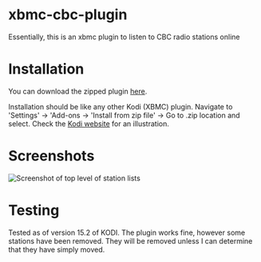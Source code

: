 xbmc-cbc-plugin
===============
Essentially, this is an xbmc plugin to listen to CBC radio stations online

# Installation

You can download the zipped plugin [here](https://github.com/superphunthyme/xbmc-cbc-plugin/archive/master.zip).

Installation should be like any other Kodi (XBMC) plugin.
 Navigate to 'Settings' → 'Add-ons → 'Install from zip file' -> Go to .zip location and select.
Check the [Kodi website](http://kodi.wiki/view/HOW-TO:Install_add-ons_from_zip_files) for an illustration.

# Screenshots
![Screenshot of top level of station lists](http://imgur.com/v5LIkWCl.png "CBC Plugin Screenshot")

# Testing
Tested as of version 15.2 of KODI.
The plugin works fine, however some stations have been removed.
They will be removed unless I can determine that they have simply moved.
